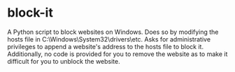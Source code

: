 # block-it
A Python script to block websites on Windows. Does so by modifying the hosts file in C:\Windows\System32\drivers\etc. Asks for administrative privileges to append a website's address to the hosts file to block it. Additionally, no code is provided for you to remove the website as to make it difficult for you to unblock the website.

